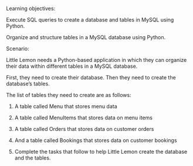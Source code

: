 Learning objectives:

Execute SQL queries to create a database and tables in MySQL using Python.

Organize and structure tables in a MySQL database using Python.


Scenario:

 Little Lemon needs a Python-based application in which they can organize their data within different tables in a MySQL database.

First, they need to create their database. Then they need to create the database’s tables.  

The list of tables they need to create are as follows: 

1. A table called Menu that stores menu data 

2. A table called MenuItems that stores data on menu items 

3. A table called Orders that stores data on customer orders 

4. And a table called Bookings that stores data on customer bookings 

5. Complete the tasks that follow to help Little Lemon create the database and the tables.             


